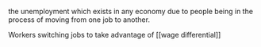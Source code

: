 the unemployment which exists in any economy due to people being in the process of moving from one job to another.

Workers switching jobs to take advantage of [[wage differential]]